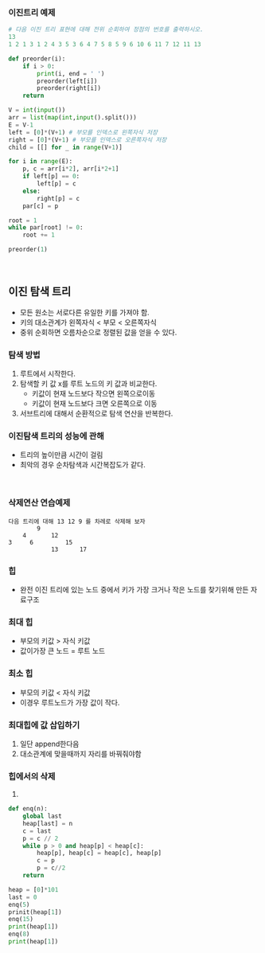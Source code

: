 ### 이진트리 예제

```py
# 다음 이진 트리 표현에 대해 전위 순회하여 정점의 번호를 출력하시오.
13
1 2 1 3 1 2 4 3 5 3 6 4 7 5 8 5 9 6 10 6 11 7 12 11 13

def preorder(i):
    if i > 0:
        print(i, end = ' ')
        preorder(left[i])
        preorder(right[i])
    return

V = int(input())
arr = list(map(int,input().split()))
E = V-1
left = [0]*(V+1) # 부모를 인덱스로 왼쪽자식 저장
right = [0]*(V+1) # 부모를 인덱스로 오른쪽자식 저장
child = [[] for _ in range(V+1)]

for i in range(E):
    p, c = arr[i*2], arr[i*2+1]
    if left[p] == 0:
        left[p] = c
    else:
        right[p] = c
    par[c] = p

root = 1
while par[root] != 0:
    root += 1

preorder(1)

```


</br>

## 이진 탐색 트리

- 모든 원소는 서로다른 유일한 키를 가져야 함.
- 키의 대소관계가 왼쪽자식 < 부모 < 오른쪽자식 
- 중위 순회하면 오름차순으로 정렬된 값을 얻을 수 있다.
  
### 탐색 방법
1. 루트에서 시작한다.
2. 탐색할 키 값 x를 루트 노드의 키 값과 비교한다.
   - 키값이 현재 노드보다 작으면 왼쪽으로이동
   - 키값이 현재 노드보다 크면 오른쪽으로 이동
3. 서브트리에 대해서 순환적으로 탐색 연산을 반복한다.

### 이진탐색 트리의 성능에 관해
- 트리의 높이만큼 시간이 걸림
- 최악의 경우 순차탐색과 시간복잡도가 같다.

</br>

### 삭제연산 연습예제

```
다음 트리에 대해 13 12 9 를 차례로 삭제해 보자
        9
    4       12
3     6         15
            13      17

```


### 힙
- 완전 이진 트리에 있는 노드 중에서 키가 가장 크거나 작은 노드를 찾기위해 만든 자료구조

### 최대 힙
- 부모의 키값 > 자식 키값
- 값이가장 큰 노드 = 루트 노드

### 최소 힙
- 부모의 키값 < 자식 키값
- 이경우 루트노드가 가장 값이 작다.


### 최대힙에 값 삽입하기
1. 일단 append한다음
2. 대소관계에 맞을때까지 자리를 바꿔줘야함

### 힙에서의 삭제
1. 

```py
def enq(n): 
    global last
    heap[last] = n
    c = last
    p = c // 2
    while p > 0 and heap[p] < heap[c]:
        heap[p], heap[c] = heap[c], heap[p]
        c = p
        p = c//2
    return 

heap = [0]*101
last = 0
enq(5)
prinit(heap[1])
enq(15)
print(heap[1])
enq(8)
print(heap[1])

```

```

```